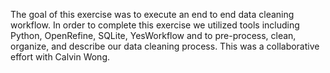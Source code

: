 The goal of this exercise was to execute an end to end data cleaning workflow.  In order to complete this exercise we utilized tools including Python, OpenRefine, SQLite, YesWorkflow and to pre-process, clean, organize, and describe our data cleaning process.  This was a collaborative effort with Calvin Wong.
